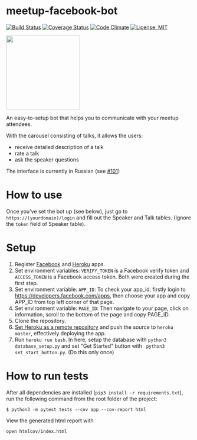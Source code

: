 # meetup-facebook-bot

[![Build Status][build-badge]][build]
[![Coverage Status][coverage-badge]][coverage]
[![Code Climate][code-climate-badge]][code-climate]
[![License: MIT][license-badge]][license]

[build-badge]: https://travis-ci.org/Stark-Mountain/meetup-facebook-bot.svg?branch=master
[build]: https://travis-ci.org/Stark-Mountain/meetup-facebook-bot
[coverage-badge]: https://coveralls.io/repos/github/Stark-Mountain/meetup-facebook-bot/badge.svg?branch=master
[coverage]: https://coveralls.io/github/Stark-Mountain/meetup-facebook-bot
[code-climate-badge]: https://codeclimate.com/github/Stark-Mountain/meetup-facebook-bot.png?branch=master
[code-climate]: https://codeclimate.com/github/Stark-Mountain/meetup-facebook-bot
[license-badge]: https://img.shields.io/badge/License-MIT-yellow.svg?branch=master
[license]: https://opensource.org/licenses/MIT
    
    
[<img src="https://github.com/fbsamples/messenger-bot-samples/blob/master/docs/assets/ViewMessenger.png" width="200">](https://m.me/cryptictor11398)

An easy-to-setup bot that helps you to communicate with your meetup attendees.

With the carousel consisting of talks, it allows the users:
- receive detailed description of a talk
- rate a talk
- ask the speaker questions

The interface is currently in Russian (see [#101](https://github.com/Stark-Mountain/meetup-facebook-bot/issues/101))

# How to use

Once you've set the bot up (see below), just go to `https://(yourdomain)/login` and fill out the Speaker and Talk tables. (Ignore the `token` field of Speaker table).

# Setup
1. Register [Facebook](https://developers.facebook.com/docs/messenger-platform/guides/setup) and [Heroku](https://dashboard.heroku.com) apps. 
2. Set environment variables: `VERIFY_TOKEN` is a Facebook verify token and `ACCESS_TOKEN` is a Facebook access token. Both were created during the first step.
3. Set environment variable: `APP_ID`: To check your app_id: firstly login to https://developers.facebook.com/apps, then choose your app and copy APP_ID from top left corner of that page.
4. Set environment variable: `PAGE_ID`: Then navigate to your page, click on information, scroll to the bottom of the page and copy PAGE_ID.
5. Clone the repository.
6. [Set Heroku as a remote repository](https://stackoverflow.com/questions/5129598/how-to-link-a-folder-with-an-existing-heroku-app) and push the source to `heroku master`, effectively deploying the app.
7. Run `heroku run bash`. In here, setup the database with `python3 database_setup.py` and set "Get Started" button with ` python3 set_start_button.py`. (Do this only once)

# How to run tests
After all dependencies are installed (`pip3 install -r requirements.txt`), run the following command from the root folder of the project:

`$ python3 -m pytest tests --cov app --cov-report html`

View the generated html report with

`open htmlcov/index.html`
